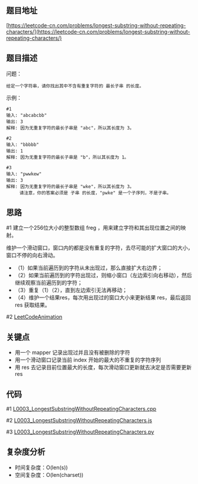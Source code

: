 <!--
 * @Date        : 2020-05-02 20:37:47
 * @LastEditors : anlzou
 * @Github      : https://github.com/anlzou
 * @LastEditTime: 2020-05-02 20:43:01
 * @FilePath    : \algorithm\templates\problems.md
 * @Describe    : 
 -->
## 题目地址

[https://leetcode-cn.com/problems/longest-substring-without-repeating-characters/](https://leetcode-cn.com/problems/longest-substring-without-repeating-characters/)

## 题目描述

问题：
```
给定一个字符串，请你找出其中不含有重复字符的 最长子串 的长度。
```
示例：
```
#1 
输入: "abcabcbb"
输出: 3 
解释: 因为无重复字符的最长子串是 "abc"，所以其长度为 3。

#2
输入: "bbbbb"
输出: 1
解释: 因为无重复字符的最长子串是 "b"，所以其长度为 1。

#3
输入: "pwwkew"
输出: 3
解释: 因为无重复字符的最长子串是 "wke"，所以其长度为 3。
     请注意，你的答案必须是 子串 的长度，"pwke" 是一个子序列，不是子串。
```

## 思路
#1
建立一个256位大小的整型数组 freg ，用来建立字符和其出现位置之间的映射。

维护一个滑动窗口，窗口内的都是没有重复的字符，去尽可能的扩大窗口的大小，窗口不停的向右滑动。

- （1）如果当前遍历到的字符从未出现过，那么直接扩大右边界；
- （2）如果当前遍历到的字符出现过，则缩小窗口（左边索引向右移动），然后继续观察当前遍历到的字符；
- （3）重复（1）（2），直到左边索引无法再移动；
- （4）维护一个结果res，每次用出现过的窗口大小来更新结果 res，最后返回 res 获取结果。

#2
[LeetCodeAnimation](https://github.com/MisterBooo/LeetCodeAnimation/blob/master/notes/LeetCode%E7%AC%AC3%E5%8F%B7%E9%97%AE%E9%A2%98%EF%BC%9A%E6%97%A0%E9%87%8D%E5%A4%8D%E5%AD%97%E7%AC%A6%E7%9A%84%E6%9C%80%E9%95%BF%E5%AD%90%E4%B8%B2.md)
## 关键点
- 用一个 mapper 记录出现过并且没有被删除的字符
- 用一个滑动窗口记录当前 index 开始的最大的不重复的字符序列
- 用 res 去记录目前位置最大的长度，每次滑动窗口更新就去决定是否需要更新 res

## 代码
#1 [L0003_LongestSubstringWithoutRepeatingCharacters.cpp](../code/L0003_LongestSubstringWithoutRepeatingCharacters.cpp)

#2 [L0003_LongestSubstringWithoutRepeatingCharacters.js](../code/L0003_LongestSubstringWithoutRepeatingCharacters.js)

#3 [L0003_LongestSubstringWithoutRepeatingCharacters.py](../code/L0003_LongestSubstringWithoutRepeatingCharacters.py)

## 复杂度分析

- 时间复杂度：O(len(s))
- 空间复杂度：O(len(charset))
